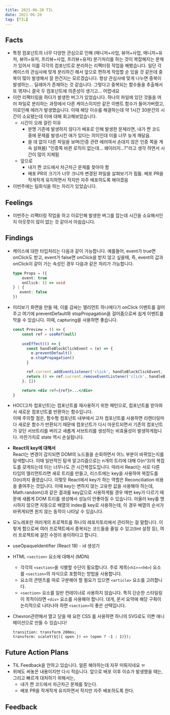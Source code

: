 ```yaml
---
title: 2021-06-20 TIL
date: 2021-06-20
tag: [TIL]
---
```


## Facts

- 특정 컴포넌트의 너무 다양한 관심으로 인해 (매니저+사업, 뷰어+사업, 매니저+유저, 뷰어+유저, 프리뷰+사업, 프리뷰+유저) 분기처리를 하는 것이 복잡해지는 문제가 있어서 이를 각각의 컴포넌트로 분리하는 리팩터링 작업을 해봤습니다. 일단 각 케이스의 관심사에 맞게 분리하긴 해서 앞으로 편하게 작업할 순 있을 것 같은데 중복이 많이 발생해서 잘 한건지는 모르겠습니다. 항상 관심사에 맞게 나누면 중복이 발생하는... 딜레마가 존재하는 것 같습니다. 그렇다고 중복되는 함수들을 추출해서 또 엮자니 결국 두 컴포넌트에 의존성이 생기고... 어렵네요
- 이런 리팩터링을 하다가 발생한 버그가 있었습니다. 하나의 파일에 있던 것들을 여러 파일로 분리하는 과정에서 다른 케이스이지만 같은 이벤트 함수가 들어가버렸고, 이로인해 에러가 발생했습니다. 이때 해당 이슈를 해결하는데 약 1시간 30분간의 시간이 소요됐는데 이에 대해 회고해보았습니다.
  - 시간이 오래 걸린 이유
      - 분명 기존에 발생하지 않다가 배포로 인해 발생한 문제라면, 내가 짠 코드 중에 문제를 발생시킨 애가 있다는 의미인데 이를 너무 늦게 깨달음.
      - 쓸 데 없이 다른 파일을 보며(인증 관련 에러여서 손대지 않은 인증 쪽을 계속 살펴봄) "인증쪽 바뀐 로직이 없는데... 왜이러지...?"라고 생각 하면서 시간이 많이 지체됨
  - 앞으로
      - 내가 짠 코드에서 차근차근 문제를 찾아야 함
      - 배포 PR의 크기가 너무 크니까 변경된 파일을 살펴보기가 힘듦. 배포 PR을 작게작게 유지하면서 작지만 자주 배포하도록 해야겠음
- 이번주에는 팀회식을 하는 자리가 있었습니다.

## Feelings

- 이번주는 리팩터링 작업을 하고 이로인해 발생한 버그를 잡는데 시간을 소요해서인지 아웃풋이 많이 없는 것 같아서 아쉽습니다.

## Findings

- 케이스에 대한 타입처리는 다음과 같이 가능합니다. 예를들어, event가 true면 onClick도 받고, event가 false면 onClick을 받지 않고 싶을때, 즉, event의 값과 onClick이 같이 가는 속성인 경우 다음과 같은 처리가 가능합니다.

  ```ts
  type Props = ({
      event: true
      onClick: () => void
  } | {
     event: false
  })
  ```

- 미리보기 화면을 만들 때, 이를 감싸는 엘리먼트 하나에다가 onClick 이벤트를 걸어주고 여기에 preventDefault와 stopPropagation을 걸어줌으로써 쉽게 이벤트를 막을 수 있습니다. 이때, capturing을 사용하면 좋습니다.

  ```jsx
  const Preview = () => {
      const ref = useRef(null)
      
      useEffect(() => {
        const handleBlockClickEvent = (e) => {
          e.preventDefault()
          e.stopPropagation()
        }

        ref.current.addEventListener('click', handleBlockClickEvent, { capture: true })
        return () => ref.current.removeEventListener('click', handleBlockClickEvent, { capture: true })
      }, [])

      return <div ref={ref}>...</div>
  }  
  ```

- HOC(고차 컴포넌트)는 컴포넌트를 재사용하기 위한 패턴으로, 컴포넌트를 받아와서 새로운 컴포넌트를 반환하는 함수입니다.  
  이때 주의할 점은, 함수형 컴포넌트 내부에서 고차 컴포넌트를 사용하면 리렌더링마다 새로운 함수가 반환되기 때문에 컴포넌트가 다시 마운트되면서 기존의 컴포넌트가 갖던 서브트리를 버리고 새롭게 서브트리를 생성하는 비효율성이 발생하게됩니다. 마찬가치로 state 역시 손실됩니다.

- **React의 key에 대해서**  
  React는 변경이 감지되면 DOM의 노드들을 순회하면서 어느 부분이 바뀌었는지를 탐색합니다. 이때 일반적인 탐색 알고리즘으로는 n개의 트리에 대해 O(n^3)의 복잡도를 갖게되는데 이는 너무나도 큰 시간복잡도입니다. 따라서 React는 서로 다른 타입의 엘리먼트라면 새로 트리를 만들고, 리스트에는 key을 사용하여 복잡도를 O(n)까지 줄였습니다. 이렇듯 React에서 key가 하는 역할은 Reconciliation 비용을 줄여주는 것입니다. 이때 key는 변하지 않는 고유한 값을 사용해야 하는데, Math.random()과 같은 결과를 key값으로 사용하게될 경우 매번 key가 다르기 때문에 새롭게 DOM 트리를 생성해서 성능이 안좋아질 수 있습니다. 아울러 key를 명시하지 않으면 자동으로 배열의 index를 key로 사용하는데, 이 경우 배열의 순서가 바뀌게되면 원치 않는 동작이 나타날 수 있습니다.

- 모노레포란 여러개의 프로젝트를 하나의 레포지토리에서 관리하는 걸 말합니다. 이렇게 함으로써 여러 프로젝트에서 중복되는 코드들을 줄일 수 있고(lint 설정 등), 여러 프로젝트에 걸친 수정이 용이하다고 합니다.

- useOpaqueIdentifier (React 18) - id 생성기

- HTML `<section>` 요소에 대해서 (MDN)  
  - 각각의 `<section>`을 식별할 수단이 필요합니다. 주로 제목(`<h1>`~`<h6>`) 요소를 `<section>`의 자식으로 포함하는 방법을 사용합니다.
  - 요소의 콘텐츠를 따로 구분해야 할 필요가 있으면 `<article>` 요소를 고려합니다.
  - `<section>` 요소를 일반 컨테이너로 사용하지 않습니다. 특히 단순한 스타일링이 목적이라면 `<div>` 요소를 사용해야 합니다. 대개, 문서 요약에 해당 구획이 논리적으로 나타나야 하면 `<section>`이 좋은 선택입니다.

- Chevron관련해서 열고 닫을 때 요런 CSS 를 사용하면 하나의 SVG로도 이쁜 애니메이션으로 만들 수 있습니다!

    ```tsx
    transition: transform 200ms;
    transform: scaleY(${({ open }) => (open ? -1 : 1)});
    ```

## Future Action Plans

- TIL Feedback을 안하고 있습니다. 얼른 해야하는데 자꾸 미뤄지네요 ㅠ
- 위에도 써놓은 내용이지만 다시 적습니다. 앞으로 배포 이후 이슈가 발생했을 때는, 그리고 빠르게 대처하기 위해서는,
  - 내가 짠 코드에서 차근차근 문제를 찾는다.
  - 배포 PR을 작게작게 유지하면서 작지만 자주 배포하도록 한다.

## Feedback
